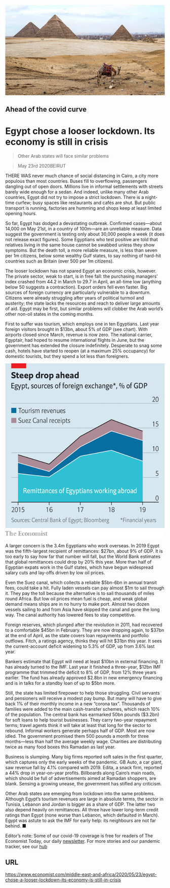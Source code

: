 ![](./images/20200523_MAP003_0.jpg)

## Ahead of the covid curve

# Egypt chose a looser lockdown. Its economy is still in crisis

> Other Arab states will face similar problems

> May 23rd 2020BEIRUT

THERE WAS never much chance of social distancing in Cairo, a city more populous than most countries. Buses fill to overflowing, passengers dangling out of open doors. Millions live in informal settlements with streets barely wide enough for a sedan. And indeed, unlike many other Arab countries, Egypt did not try to impose a strict lockdown. There is a night-time curfew; busy spaces like restaurants and cafés are shut. But public transport is running, factories are humming and shops keep at least limited opening hours.

So far, Egypt has dodged a devastating outbreak. Confirmed cases—about 14,000 on May 21st, in a country of 100m—are an unreliable measure. Data suggest the government is testing only about 30,000 people a week (it does not release exact figures). Some Egyptians who test positive are told that relatives living in the same house cannot be swabbed unless they show symptoms. But the death toll, a more reliable measure, is less than seven per 1m citizens, below some wealthy Gulf states, to say nothing of hard-hit countries such as Britain (over 500 per 1m citizens).

The looser lockdown has not spared Egypt an economic crisis, however. The private sector, weak to start, is in free fall: the purchasing managers’ index crashed from 44.2 in March to 29.7 in April, an all-time low (anything below 50 suggests a contraction). Export orders fell even faster. Big sources of foreign currency are particularly vulnerable to a downturn. Citizens were already struggling after years of political turmoil and austerity; the state lacks the resources and reach to deliver large amounts of aid. Egypt may be first, but similar problems will clobber the Arab world’s other non-oil states in the coming months.

First to suffer was tourism, which employs one in ten Egyptians. Last year foreign visitors brought in $13bn, about 5% of GDP (see chart). With airports closed since March, revenue is now zero. The national carrier, Egyptair, had hoped to resume international flights in June, but the government has extended the closure indefinitely. Desperate to snag some cash, hotels have started to reopen (at a maximum 25% occupancy) for domestic tourists, but they spend a lot less than foreigners.

![](./images/20200523_MAC692.png)

A larger concern is the 3.4m Egyptians who work overseas. In 2019 Egypt was the fifth-largest recipient of remittances: $27bn, about 9% of GDP. It is too early to say how far that number will fall, but the World Bank estimates that global remittances could drop by 20% this year. More than half of Egyptian expats work in the Gulf states, which have begun widespread salary cuts and lay-offs driven by low oil prices.

Even the Suez canal, which collects a reliable $5bn-6bn in annual transit fees, could take a hit. Fully laden vessels can pay almost $1m to sail through it. They pay the toll because the alternative is to sail thousands of miles round Africa. But low oil prices mean fuel is cheap, and weak global demand means ships are in no hurry to make port. Almost two dozen vessels sailing to and from Asia have skipped the canal and gone the long way. The canal authority has lowered fees to stay competitive.

Foreign reserves, which plunged after the revolution in 2011, had recovered to a comfortable $45bn in February. They are now dropping again, to $37bn at the end of April, as the state covers loan repayments and portfolio outflows. Fitch, a ratings agency, thinks they will hit $31bn this year. It sees the current-account deficit widening to 5.3% of GDP, up from 3.6% last year.

Bankers estimate that Egypt will need at least $10bn in external financing. It has already turned to the IMF. Last year it finished a three-year, $12bn IMF programme that trimmed the deficit to 8% of GDP, from 12% three years earlier. The fund has already approved $2.8bn in new emergency financing and is in talks for a standby loan of up to $5bn more.

Still, the state has limited firepower to help those struggling. Civil servants and pensioners will receive a modest pay bump. But many will have to give back 1% of their monthly income in a new “corona tax”. Thousands of families were added to the main cash-transfer schemes, which reach 10% of the population. The central bank has earmarked 50bn pounds ($3.2bn) for soft loans to help tourist businesses. They carry two-year repayment terms; travel agents think it will take at least that long for the sector to rebound. Informal workers generate perhaps half of GDP. Most are now idled. The government promised them 500 pounds a month for three months—less than half the average weekly wage. Charities are distributing twice as many food boxes this Ramadan as last year.

Business is slumping. Many big firms reported soft sales in the first quarter, which captures only the early weeks of the pandemic. GB Auto, a car giant, saw revenue fall by 4.1% compared with 2019. Edita, a snack firm, reported a 44% drop in year-on-year profits. Billboards along Cairo’s main roads, which should be full of advertisements aimed at Ramadan shoppers, are blank. Sensing a growing unease, the government has stifled any criticism.

Other Arab states are emerging from lockdown into the same problems. Although Egypt’s tourism revenues are large in absolute terms, the sector in Tunisia, Lebanon and Jordan is bigger as a share of GDP. The latter two also depend heavily on remittances. All three have lower long-term credit ratings than Egypt (none worse than Lebanon, which defaulted in March). Egypt was astute to ask the IMF for early help: its neighbours are not far behind. ■

Editor’s note: Some of our covid-19 coverage is free for readers of The Economist Today, our daily [newsletter](https://www.economist.com/https://my.economist.com/user#newsletter). For more stories and our pandemic tracker, see our [hub](https://www.economist.com//news/2020/03/11/the-economists-coverage-of-the-coronavirus)

## URL

https://www.economist.com/middle-east-and-africa/2020/05/23/egypt-chose-a-looser-lockdown-its-economy-is-still-in-crisis
